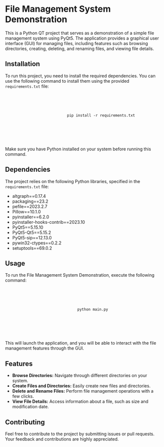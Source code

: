 <div >
    <div >
        <div>
            <div>
                <h1>File Management System Demonstration</h1>
                <p>This is a Python QT project that serves as a demonstration of a simple file management system using
                    PyQt5. The application provides a graphical user interface (GUI) for managing files, including
                    features such as browsing directories, creating, deleting, and renaming files, and viewing file
                    details.</p>
                <h2>Installation</h2>
                <p>To run this project, you need to install the required dependencies. You can use the following command
                    to install them using the provided <code>requirements.txt</code> file:</p>
                <pre>
                    <div >
                    <div >
                        <code>pip install -r requirements.txt</code>
                    </div>
                </div>
            </pre>
                <p>Make sure you have Python installed on your system before running this command.</p>
                <h2>Dependencies</h2>
                <p>The project relies on the following Python libraries, specified in the 
                    <code>requirements.txt</code>
                    file:</p>
                <ul>
                    <li>altgraph==0.17.4</li>
                    <li>packaging==23.2</li>
                    <li>pefile==2023.2.7</li>
                    <li>Pillow==10.1.0</li>
                    <li>pyinstaller==6.2.0</li>
                    <li>pyinstaller-hooks-contrib==2023.10</li>
                    <li>PyQt5==5.15.10</li>
                    <li>PyQt5-Qt5==5.15.2</li>
                    <li>PyQt5-sip==12.13.0</li>
                    <li>pywin32-ctypes==0.2.2</li>
                    <li>setuptools==69.0.2</li>
                </ul>
                <h2>Usage</h2>
                <p>To run the File Management System Demonstration, execute the following command:</p>
                <pre>
                    <div >
                        <div >
                            <code >python main.py</code>
                </div>
            </div>
        </pre>
                <p>This will launch the application, and you will be able to interact with the file management features
                    through the GUI.</p>
                <h2>Features</h2>
                <ul>
                    <li><strong>Browse Directories:</strong> Navigate through different directories on your system.</li>
                    <li><strong>Create Files and Directories:</strong> Easily create new files and directories.</li>
                    <li><strong>Delete and Rename Files:</strong> Perform file management operations with a few clicks.
                    </li>
                    <li><strong>View File Details:</strong> Access information about a file, such as size and
                        modification date.</li>
                </ul>
                <h2>Contributing</h2>
                <p>Feel free to contribute to the project by submitting issues or pull requests. Your feedback and
                    contributions are highly appreciated.</p>